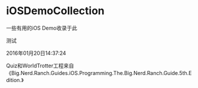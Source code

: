 # iOSDemoCollection
一些有用的iOS Demo收录于此

测试

2016年01月20日14:37:24

  Quiz和WorldTrotter工程来自《Big.Nerd.Ranch.Guides.iOS.Programming.The.Big.Nerd.Ranch.Guide.5th.Edition.》

